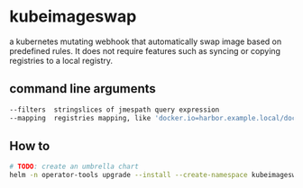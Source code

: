 # kubeimageswap

a kubernetes mutating webhook that automatically swap image based on predefined rules. It does not require features such as syncing or copying registries to a local registry.

## command line arguments

```bash
--filters  stringslices of jmespath query expression
--mapping  registries mapping, like 'docker.io=harbor.example.local/docker.io', NOTICED it will only matched image reference that starts with docker.io
```

## How to

```bash
# TODO: create an umbrella chart
helm -n operator-tools upgrade --install --create-namespace kubeimageswap -f charts/kubeimageswap.values.yaml charts/umbrella
```
